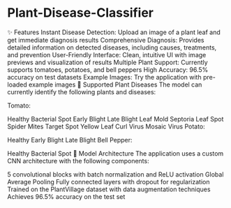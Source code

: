 # Plant-Disease-Classifier
✨ Features
Instant Disease Detection: Upload an image of a plant leaf and get immediate diagnosis results
Comprehensive Diagnosis: Provides detailed information on detected diseases, including causes, treatments, and prevention
User-Friendly Interface: Clean, intuitive UI with image previews and visualization of results
Multiple Plant Support: Currently supports tomatoes, potatoes, and bell peppers
High Accuracy: 96.5% accuracy on test datasets
Example Images: Try the application with pre-loaded example images
🧪 Supported Plant Diseases
The model can currently identify the following plants and diseases:

Tomato:

Healthy
Bacterial Spot
Early Blight
Late Blight
Leaf Mold
Septoria Leaf Spot
Spider Mites
Target Spot
Yellow Leaf Curl Virus
Mosaic Virus
Potato:

Healthy
Early Blight
Late Blight
Bell Pepper:

Healthy
Bacterial Spot
🔧 Model Architecture
The application uses a custom CNN architecture with the following components:

5 convolutional blocks with batch normalization and ReLU activation
Global Average Pooling
Fully connected layers with dropout for regularization
Trained on the PlantVillage dataset with data augmentation techniques
Achieves 96.5% accuracy on the test set
